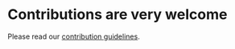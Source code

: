 # Contributions are very welcome

Please read our [contribution guidelines](https://esmvaltool.readthedocs.io/en/latest/community/introduction.html).

